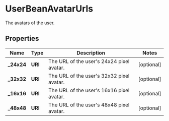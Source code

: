 

# UserBeanAvatarUrls

The avatars of the user.

## Properties

| Name | Type | Description | Notes |
|------------ | ------------- | ------------- | -------------|
|**_24x24** | **URI** | The URL of the user&#39;s 24x24 pixel avatar. |  [optional] |
|**_32x32** | **URI** | The URL of the user&#39;s 32x32 pixel avatar. |  [optional] |
|**_16x16** | **URI** | The URL of the user&#39;s 16x16 pixel avatar. |  [optional] |
|**_48x48** | **URI** | The URL of the user&#39;s 48x48 pixel avatar. |  [optional] |



